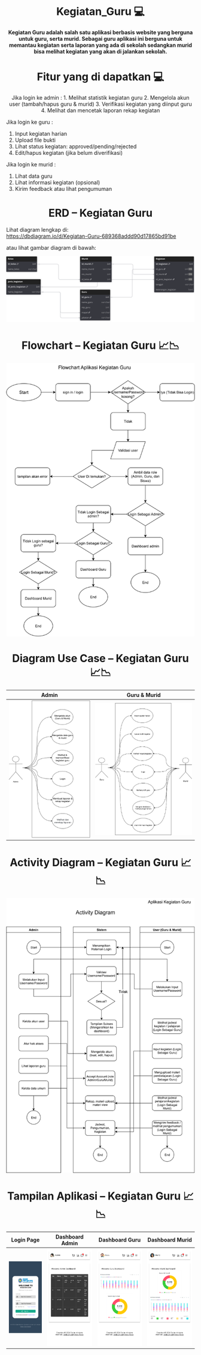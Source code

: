 <h1 align="center">Kegiatan_Guru 💻</h1>

<p align="center">
  <b> Kegiatan Guru adalah salah satu aplikasi berbasis website yang berguna untuk guru, serta murid. Sebagai guru aplikasi ini berguna untuk memantau kegiatan serta laporan yang ada di sekolah sedangkan murid bisa melihat kegiatan yang akan di jalankan sekolah.</b>
</p>

<h1 align="center">Fitur yang di dapatkan 💻</h1>

<p align="center">
  Jika login ke admin :
  1. Melihat statistik kegiatan guru
  2. Mengelola akun user (tambah/hapus guru & murid)
  3. Verifikasi kegiatan yang diinput guru
  4. Melihat dan mencetak laporan rekap kegiatan
  
  Jika login ke guru :
  1. Input kegiatan harian
  2. Upload file bukti
  3. Lihat status kegiatan: approved/pending/rejected
  4. Edit/hapus kegiatan (jika belum diverifikasi)
  
  Jika login ke murid :
  1. Lihat data guru
  2. Lihat informasi kegiatan (opsional)
  3. Kirim feedback atau lihat pengumuman
</p>

<h1 align="center">ERD – Kegiatan Guru</h1>

Lihat diagram lengkap di:  
https://dbdiagram.io/d/Kegiatan-Guru-689368addd90d17865bd91be

atau lihat gambar diagram di bawah:

<p align="center">
  <img src="Kegiatan_Guru.svg" width="850"/>
</p>

<h1 align="center">Flowchart – Kegiatan Guru 📈📉</h1>

<p align="center">
  <img src="Flowchart_KegiatanGuru.drawio.svg" width="700"/>
</p>

<h1 align="center">Diagram Use Case – Kegiatan Guru 📈📉</h1>

| Admin | Guru & Murid | 
|------------|-----------------|
| ![Admin](UseCase_Admin.drawio.svg) | ![Guru & Murid](UseCase_Guru&Murid.drawio.svg) | 

<h1 align="center">Activity Diagram – Kegiatan Guru 📈📉</h1>

<p align="center">
  <img src="Activity_Diagram.drawio.svg" width="700"/>
</p>

<h1 align="center">Tampilan Aplikasi – Kegiatan Guru 📈📉</h1>

| Login Page | Dashboard Admin | Dashboard Guru | Dashboard Murid |
|------------|-----------------|----------------|-----------------|
| ![Login](UI/Login%20Page.png) | ![Admin](UI/Dashboard%20admin.png) | ![Guru](UI/Dashboard%20Guru.png) | ![Murid](UI/Dashboard%20Murid.png) |



























